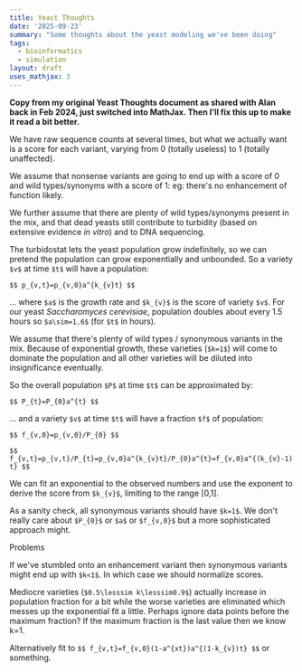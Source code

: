 ```yaml
---
title: Yeast Thoughts
date: '2025-09-23'
summary: "Some thoughts about the yeast modeling we've been doing"
tags:
  - bioinformatics
  - simulation
layout: draft
uses_mathjax: 3
---
```


**Copy from my original Yeast Thoughts document as shared with Alan back in Feb 2024,
just switched into MathJax.  Then I'll fix this up to make it read a bit better.**

 We have raw sequence counts at several times, but what we actually want is a score for each variant, varying from 0 (totally useless) to 1 (totally unaffected).

We assume that nonsense variants are going to end up with a score of 0 and wild types/synonyms with a score of 1: eg: there's no enhancement of function likely.

We further assume that there are plenty of wild types/synonyms present in the mix, and that dead yeasts still contribute to turbidity (based on extensive evidence *in vitro*) and to DNA sequencing.

The turbidostat lets the yeast population grow indefinitely, so we can pretend the population can grow exponentially and unbounded. So a variety `$v$` at time `$t$` will have a population:

`$$ p_{v,t}=p_{v,0}a^{k_{v}t} $$`

... where `$a$` is the growth rate and `$k_{v}$` is the score of variety `$v$`.
For our yeast *Saccharomyces cerevisiae*, population doubles about every 1.5 hours so `$a\sim=1.6$` (for `$t$` in hours).

We assume that there's plenty of wild types / synonymous variants in the mix. Because of exponential growth, these varieties (`$k=1$`) will come to dominate the population and all other varieties will be diluted into insignificance eventually.

So the overall population `$P$` at time `$t$` can be approximated by:

`$$ P_{t}=P_{0}a^{t} $$`

... and a variety `$v$` at time `$t$` will have a fraction `$f$` of population:

`$$ f_{v,0}=p_{v,0}/P_{0} $$`

`$$ f_{v,t}=p_{v,t}/P_{t}=p_{v,0}a^{k_{v}t}/P_{0}a^{t}=f_{v,0}a^{(k_{v}-1)t} $$`

We can fit an exponential to the observed numbers and use the exponent to derive the score from `$k_{v}$`, limiting to the range [0,1].

As a sanity check, all synonymous variants should have `$k=1$`. We don't really care about `$P_{0}$` or `$a$` or `$f_{v,0}$` but a more sophisticated approach might.

Problems

If we've stumbled onto an enhancement variant then synonymous variants might end up with `$k<1$`. In which case we should normalize scores.

Mediocre varieties (`$0.5\lesssim k\lesssim0.9$`) actually increase in population fraction for a bit while the worse varieties are eliminated which messes up the exponential fit a little. Perhaps ignore data points before the maximum fraction? If the maximum fraction is the last value then we know k=1.

Alternatively fit to `$$ f_{v,t}=f_{v,0}(1-a^{xt})a^{(1-k_{v})t} $$` or something.
